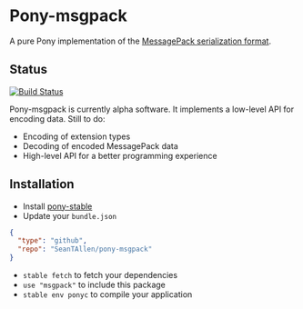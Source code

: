 # Pony-msgpack

A pure Pony implementation of the [MessagePack serialization format](http://msgpack.org/).

## Status

[![Build Status](https://travis-ci.org/SeanTAllen/pony-msgpack.svg?branch=master)](https://travis-ci.org/SeanTAllen/pony-msgpack)

Pony-msgpack is currently alpha software. It implements a low-level API for encoding data. Still to do:

- Encoding of extension types
- Decoding of encoded MessagePack data
- High-level API for a better programming experience

## Installation

* Install [pony-stable](https://github.com/ponylang/pony-stable)
* Update your `bundle.json`

```json
{ 
  "type": "github",
  "repo": "SeanTAllen/pony-msgpack"
}
```

* `stable fetch` to fetch your dependencies
* `use "msgpack"` to include this package
* `stable env ponyc` to compile your application
